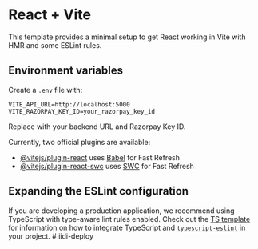 # React + Vite

This template provides a minimal setup to get React working in Vite with HMR and some ESLint rules.

## Environment variables

Create a `.env` file with:

```
VITE_API_URL=http://localhost:5000
VITE_RAZORPAY_KEY_ID=your_razorpay_key_id
```

Replace with your backend URL and Razorpay Key ID.

Currently, two official plugins are available:

- [@vitejs/plugin-react](https://github.com/vitejs/vite-plugin-react/blob/main/packages/plugin-react) uses [Babel](https://babeljs.io/) for Fast Refresh
- [@vitejs/plugin-react-swc](https://github.com/vitejs/vite-plugin-react/blob/main/packages/plugin-react-swc) uses [SWC](https://swc.rs/) for Fast Refresh

## Expanding the ESLint configuration

If you are developing a production application, we recommend using TypeScript with type-aware lint rules enabled. Check out the [TS template](https://github.com/vitejs/vite/tree/main/packages/create-vite/template-react-ts) for information on how to integrate TypeScript and [`typescript-eslint`](https://typescript-eslint.io) in your project.
#   i i d i - d e p l o y  
 